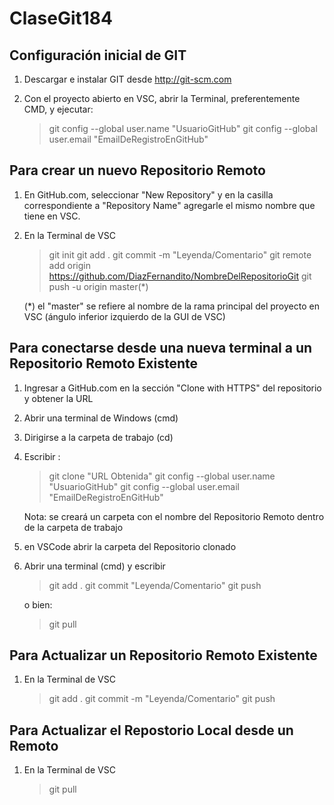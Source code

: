 # ClaseGit184 

Configuración inicial de GIT
------------------------------

1) Descargar e instalar GIT desde http://git-scm.com
2) Con el proyecto abierto en VSC, abrir la Terminal, preferentemente CMD,
y ejecutar:

	> git config --global user.name "UsuarioGitHub"
	> git config --global user.email "EmailDeRegistroEnGitHub"



Para crear un nuevo Repositorio Remoto
--------------------------------------

1) En GitHub.com, seleccionar "New Repository" y en la casilla correspondiente
a "Repository Name" agregarle el mismo nombre que tiene en VSC.

2) En la Terminal de VSC

	> git init
	> git add .
	> git commit -m "Leyenda/Comentario"
	> git remote add origin https://github.com/DiazFernandito/NombreDelRepositorioGit
	> git push -u origin master(*)

	(*) el "master" se refiere al nombre de la rama principal del proyecto en VSC
	(ángulo inferior izquierdo de la GUI de VSC)


Para conectarse desde una nueva terminal a un Repositorio Remoto Existente
--------------------------------------------------------------------------

1) Ingresar a GitHub.com en la sección "Clone with HTTPS" del repositorio y obtener la URL
2) Abrir una terminal de Windows (cmd)
3) Dirigirse a la carpeta de trabajo (cd)
4) Escribir :

	> git clone "URL Obtenida" 
	> git config --global user.name "UsuarioGitHub"
	> git config --global user.email "EmailDeRegistroEnGitHub"

	Nota: se creará un carpeta con el nombre del Repositorio Remoto dentro de la carpeta
	de trabajo

5) en VSCode abrir la carpeta del Repositorio clonado
6) Abrir una terminal (cmd) y escribir

	> git add .
	> git commit "Leyenda/Comentario"
	> git push

	o bien:
	
	> git pull

Para Actualizar un Repositorio Remoto Existente
-----------------------------------------

1) En la Terminal de VSC

	> git add .
	> git commit -m "Leyenda/Comentario"
	> git push


Para Actualizar el Repostorio Local desde un Remoto
---------------------------------------------------

1) En la Terminal de VSC

	> git pull

